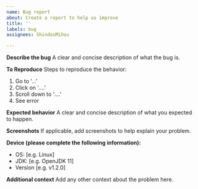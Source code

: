 ```yaml
---
name: Bug report
about: Create a report to help us improve
title: ''
labels: bug
assignees: ShindouMihou

---
```


**Describe the bug**
A clear and concise description of what the bug is.

**To Reproduce**
Steps to reproduce the behavior:
1. Go to '...'
2. Click on '....'
3. Scroll down to '....'
4. See error

**Expected behavior**
A clear and concise description of what you expected to happen.

**Screenshots**
If applicable, add screenshots to help explain your problem.

**Device (please complete the following information):**
 - OS: [e.g. Linux]
 - JDK: [e.g. OpenJDK 11]
 - Version [e.g. v1.2.0]

**Additional context**
Add any other context about the problem here.
